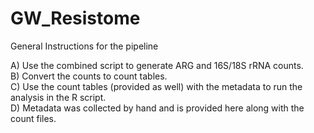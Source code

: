 # GW_Resistome

General Instructions for the pipeline  

A) Use the combined script to generate ARG and 16S/18S rRNA counts.  
B) Convert the counts to count tables.  
C) Use the count tables (provided as well) with the metadata to run the analysis in the R script.  
D) Metadata was collected by hand and is provided here along with the count files.

